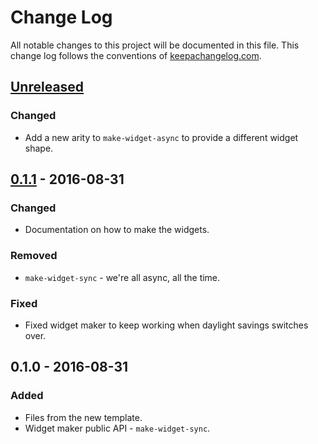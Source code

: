 # Change Log
All notable changes to this project will be documented in this file. This change log follows the conventions of [keepachangelog.com](http://keepachangelog.com/).

## [Unreleased]
### Changed
- Add a new arity to `make-widget-async` to provide a different widget shape.

## [0.1.1] - 2016-08-31
### Changed
- Documentation on how to make the widgets.

### Removed
- `make-widget-sync` - we're all async, all the time.

### Fixed
- Fixed widget maker to keep working when daylight savings switches over.

## 0.1.0 - 2016-08-31
### Added
- Files from the new template.
- Widget maker public API - `make-widget-sync`.

[Unreleased]: https://github.com/your-name/my-cli/compare/0.1.1...HEAD
[0.1.1]: https://github.com/your-name/my-cli/compare/0.1.0...0.1.1
